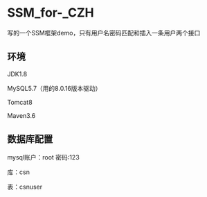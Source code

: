 # SSM_for-_CZH
写的一个SSM框架demo，只有用户名密码匹配和插入一条用户两个接口
## 环境
JDK1.8

MySQL5.7（用的8.0.16版本驱动）

Tomcat8

Maven3.6

## 数据库配置
mysql账户：root  密码:123

库：csn

表：csnuser


